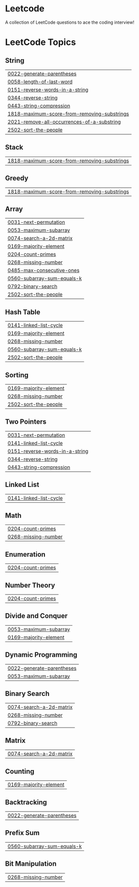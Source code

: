 # Leetcode
A collection of LeetCode questions to ace the coding interview!

<!---LeetCode Topics Start-->
# LeetCode Topics
## String
|  |
| ------- |
| [0022-generate-parentheses](https://github.com/Divyansh-b/Leetcode/tree/master/0022-generate-parentheses) |
| [0058-length-of-last-word](https://github.com/Divyansh-b/Leetcode/tree/master/0058-length-of-last-word) |
| [0151-reverse-words-in-a-string](https://github.com/Divyansh-b/Leetcode/tree/master/0151-reverse-words-in-a-string) |
| [0344-reverse-string](https://github.com/Divyansh-b/Leetcode/tree/master/0344-reverse-string) |
| [0443-string-compression](https://github.com/Divyansh-b/Leetcode/tree/master/0443-string-compression) |
| [1818-maximum-score-from-removing-substrings](https://github.com/Divyansh-b/Leetcode/tree/master/1818-maximum-score-from-removing-substrings) |
| [2021-remove-all-occurrences-of-a-substring](https://github.com/Divyansh-b/Leetcode/tree/master/2021-remove-all-occurrences-of-a-substring) |
| [2502-sort-the-people](https://github.com/Divyansh-b/Leetcode/tree/master/2502-sort-the-people) |
## Stack
|  |
| ------- |
| [1818-maximum-score-from-removing-substrings](https://github.com/Divyansh-b/Leetcode/tree/master/1818-maximum-score-from-removing-substrings) |
## Greedy
|  |
| ------- |
| [1818-maximum-score-from-removing-substrings](https://github.com/Divyansh-b/Leetcode/tree/master/1818-maximum-score-from-removing-substrings) |
## Array
|  |
| ------- |
| [0031-next-permutation](https://github.com/Divyansh-b/Leetcode/tree/master/0031-next-permutation) |
| [0053-maximum-subarray](https://github.com/Divyansh-b/Leetcode/tree/master/0053-maximum-subarray) |
| [0074-search-a-2d-matrix](https://github.com/Divyansh-b/Leetcode/tree/master/0074-search-a-2d-matrix) |
| [0169-majority-element](https://github.com/Divyansh-b/Leetcode/tree/master/0169-majority-element) |
| [0204-count-primes](https://github.com/Divyansh-b/Leetcode/tree/master/0204-count-primes) |
| [0268-missing-number](https://github.com/Divyansh-b/Leetcode/tree/master/0268-missing-number) |
| [0485-max-consecutive-ones](https://github.com/Divyansh-b/Leetcode/tree/master/0485-max-consecutive-ones) |
| [0560-subarray-sum-equals-k](https://github.com/Divyansh-b/Leetcode/tree/master/0560-subarray-sum-equals-k) |
| [0792-binary-search](https://github.com/Divyansh-b/Leetcode/tree/master/0792-binary-search) |
| [2502-sort-the-people](https://github.com/Divyansh-b/Leetcode/tree/master/2502-sort-the-people) |
## Hash Table
|  |
| ------- |
| [0141-linked-list-cycle](https://github.com/Divyansh-b/Leetcode/tree/master/0141-linked-list-cycle) |
| [0169-majority-element](https://github.com/Divyansh-b/Leetcode/tree/master/0169-majority-element) |
| [0268-missing-number](https://github.com/Divyansh-b/Leetcode/tree/master/0268-missing-number) |
| [0560-subarray-sum-equals-k](https://github.com/Divyansh-b/Leetcode/tree/master/0560-subarray-sum-equals-k) |
| [2502-sort-the-people](https://github.com/Divyansh-b/Leetcode/tree/master/2502-sort-the-people) |
## Sorting
|  |
| ------- |
| [0169-majority-element](https://github.com/Divyansh-b/Leetcode/tree/master/0169-majority-element) |
| [0268-missing-number](https://github.com/Divyansh-b/Leetcode/tree/master/0268-missing-number) |
| [2502-sort-the-people](https://github.com/Divyansh-b/Leetcode/tree/master/2502-sort-the-people) |
## Two Pointers
|  |
| ------- |
| [0031-next-permutation](https://github.com/Divyansh-b/Leetcode/tree/master/0031-next-permutation) |
| [0141-linked-list-cycle](https://github.com/Divyansh-b/Leetcode/tree/master/0141-linked-list-cycle) |
| [0151-reverse-words-in-a-string](https://github.com/Divyansh-b/Leetcode/tree/master/0151-reverse-words-in-a-string) |
| [0344-reverse-string](https://github.com/Divyansh-b/Leetcode/tree/master/0344-reverse-string) |
| [0443-string-compression](https://github.com/Divyansh-b/Leetcode/tree/master/0443-string-compression) |
## Linked List
|  |
| ------- |
| [0141-linked-list-cycle](https://github.com/Divyansh-b/Leetcode/tree/master/0141-linked-list-cycle) |
## Math
|  |
| ------- |
| [0204-count-primes](https://github.com/Divyansh-b/Leetcode/tree/master/0204-count-primes) |
| [0268-missing-number](https://github.com/Divyansh-b/Leetcode/tree/master/0268-missing-number) |
## Enumeration
|  |
| ------- |
| [0204-count-primes](https://github.com/Divyansh-b/Leetcode/tree/master/0204-count-primes) |
## Number Theory
|  |
| ------- |
| [0204-count-primes](https://github.com/Divyansh-b/Leetcode/tree/master/0204-count-primes) |
## Divide and Conquer
|  |
| ------- |
| [0053-maximum-subarray](https://github.com/Divyansh-b/Leetcode/tree/master/0053-maximum-subarray) |
| [0169-majority-element](https://github.com/Divyansh-b/Leetcode/tree/master/0169-majority-element) |
## Dynamic Programming
|  |
| ------- |
| [0022-generate-parentheses](https://github.com/Divyansh-b/Leetcode/tree/master/0022-generate-parentheses) |
| [0053-maximum-subarray](https://github.com/Divyansh-b/Leetcode/tree/master/0053-maximum-subarray) |
## Binary Search
|  |
| ------- |
| [0074-search-a-2d-matrix](https://github.com/Divyansh-b/Leetcode/tree/master/0074-search-a-2d-matrix) |
| [0268-missing-number](https://github.com/Divyansh-b/Leetcode/tree/master/0268-missing-number) |
| [0792-binary-search](https://github.com/Divyansh-b/Leetcode/tree/master/0792-binary-search) |
## Matrix
|  |
| ------- |
| [0074-search-a-2d-matrix](https://github.com/Divyansh-b/Leetcode/tree/master/0074-search-a-2d-matrix) |
## Counting
|  |
| ------- |
| [0169-majority-element](https://github.com/Divyansh-b/Leetcode/tree/master/0169-majority-element) |
## Backtracking
|  |
| ------- |
| [0022-generate-parentheses](https://github.com/Divyansh-b/Leetcode/tree/master/0022-generate-parentheses) |
## Prefix Sum
|  |
| ------- |
| [0560-subarray-sum-equals-k](https://github.com/Divyansh-b/Leetcode/tree/master/0560-subarray-sum-equals-k) |
## Bit Manipulation
|  |
| ------- |
| [0268-missing-number](https://github.com/Divyansh-b/Leetcode/tree/master/0268-missing-number) |
<!---LeetCode Topics End-->
